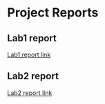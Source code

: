 # Project Reports

## Lab1 report

[Lab1 report link](https://docs.google.com/document/d/1qXnzsfhiXNrAPpQt8uDHPqwKntZO6VOaT4U3Ejn2g6Q/edit?usp=sharing)

## Lab2 report

[Lab2 report link](https://docs.google.com/document/d/1P45iLFV6rvFapr9qlgSCK_b1SyMrn8-5kWWg_1u0804/edit?usp=sharing)
